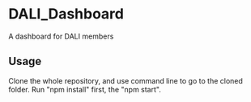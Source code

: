 # DALI_Dashboard
A dashboard for DALI members

## Usage
Clone the whole repository, and use command line to go to the cloned folder. Run "npm install" first, the "npm start".

